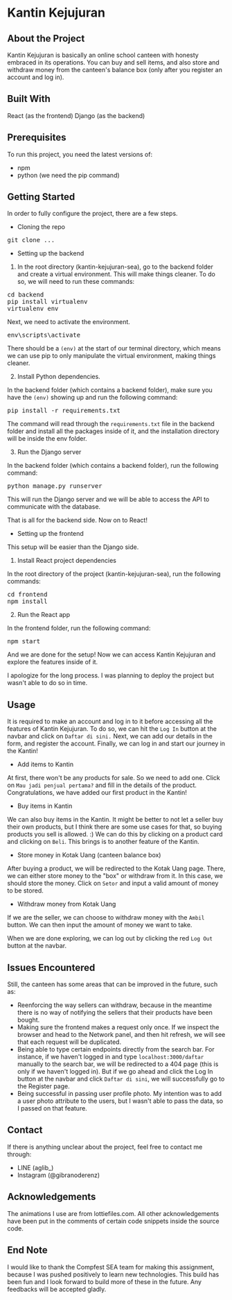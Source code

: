 # Kantin Kejujuran

## About the Project
Kantin Kejujuran is basically an online school canteen with honesty embraced in its operations. You can buy and sell items, and also store and withdraw money from the canteen's balance box (only after you register an account and log in).

## Built With
React (as the frontend)
Django (as the backend)

## Prerequisites
To run this project, you need the latest versions of:
- npm
- python (we need the pip command)

## Getting Started
In order to fully configure the project, there are a few steps.
- Cloning the repo

<pre>git clone ...</pre>

- Setting up the backend
1. In the root directory (kantin-kejujuran-sea), go to the backend folder and create a virtual environment. This will make things cleaner. To do so, we will need to run these commands:

<pre>cd backend
pip install virtualenv
virtualenv env</pre>

Next, we need to activate the environment.

<pre>env\scripts\activate</pre>

There should be a `(env)` at the start of our terminal directory, which means we can use pip to only manipulate the virtual environment, making things cleaner.

2. Install Python dependencies.

In the backend folder (which contains a backend folder), make sure you have the `(env)` showing up and run the following command:

<pre>pip install -r requirements.txt</pre>

The command will read through the `requirements.txt` file in the backend folder and install all the packages inside of it, and the installation directory will be inside the env folder.

3. Run the Django server

In the backend folder (which contains a backend folder), run the following command:

<pre>python manage.py runserver</pre>

This will run the Django server and we will be able to access the API to communicate with the database.

That is all for the backend side. Now on to React!

- Setting up the frontend

This setup will be easier than the Django side.

1. Install React project dependencies

In the root directory of the project (kantin-kejujuran-sea), run the following commands:

<pre>cd frontend
npm install</pre>

2. Run the React app

In the frontend folder, run the following command:

<pre>npm start</pre>

And we are done for the setup! Now we can access Kantin Kejujuran and explore the features inside of it.

I apologize for the long process. I was planning to deploy the project but wasn't able to do so in time.

## Usage
It is required to make an account and log in to it before accessing all the features of Kantin Kejujuran. To do so, we can hit the `Log In` button at the navbar and click on `Daftar di sini.`
Next, we can add our details in the form, and register the account. Finally, we can log in and start our journey in the Kantin!

- Add items to Kantin

At first, there won't be any products for sale. So we need to add one. Click on `Mau jadi penjual pertama?` and fill in the details of the product. Congratulations, we have added our first product in the Kantin!

- Buy items in Kantin

We can also buy items in the Kantin. It might be better to not let a seller buy their own products, but I think there are some use cases for that, so buying products you sell is allowed. :) We can do this by clicking on a product card and clicking on `Beli`.  This brings is to another feature of the Kantin.

- Store money in Kotak Uang (canteen balance box)

After buying a product, we will be redirected to the Kotak Uang page. There, we can either store money to the "box" or withdraw from it. In this case, we should store the money. Click on `Setor` and input a valid amount of money to be stored.

- Withdraw money from Kotak Uang

If we are the seller, we can choose to withdraw money with the `Ambil` button. We can then input the amount of money we want to take.

When we are done exploring, we can log out by clicking the red `Log Out` button at the navbar.

## Issues Encountered
Still, the canteen has some areas that can be improved in the future, such as:
- Reenforcing the way sellers can withdraw, because in the meantime there is no way of notifying the sellers that their products have been bought.
- Making sure the frontend makes a request only once. If we inspect the browser and head to the Network panel, and then hit refresh, we will see that each request will be duplicated.
- Being able to type certain endpoints directly from the search bar. For instance, if we haven't logged in and type `localhost:3000/daftar` manually to the search bar, we will be redirected to a 404 page (this is only if we haven't logged in). But if we go ahead and click the Log In button at the navbar and click `Daftar di sini`, we will successfully go to the Register page.
- Being successful in passing user profile photo. My intention was to add a user photo attribute to the users, but I wasn't able to pass the data, so I passed on that feature.

## Contact
If there is anything unclear about the project, feel free to contact me through:
- LINE (aglib_)
- Instagram (@gibranoderenz)

## Acknowledgements
The animations I use are from lottiefiles.com. All other acknowledgements have been put in the comments of certain code snippets inside the source code.

## End Note
I would like to thank the Compfest SEA team for making this assignment, because I was pushed positively to learn new technologies. This build has been fun and I look forward to build more of these in the future. Any feedbacks will be accepted gladly.
